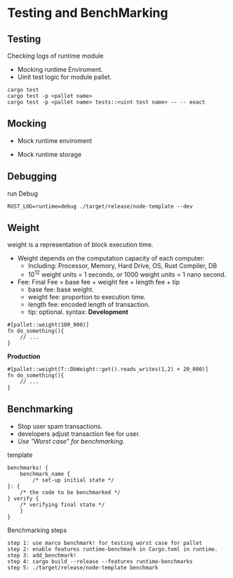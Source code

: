 # Testing and BenchMarking

## Testing

Checking logs of runtime module
+ Mocking runtime Enviroment.
+ Uinit test logic for module pallet.


``` 
cargo test
cargo test -p <pallet name>
cargo test -p <pallet name> tests::<uint test name> -- -- exact
```

## Mocking

+ Mock runtime enviroment

+ Mock runtime storage

## Debugging

run Debug

```
RUST_LOG=runtime=debug ./target/release/node-template --dev
```
## Weight

weight is a representation of block execution time.

+ Weight depends on the computation capacity of each computer:
  + Including: Processor, Memory, Hard Drive, OS, Rust Compiler, DB
  + $10^12$ weight units  = 1 seconds, or 1000 weight units = 1 nano second.
+ Fee: Final Fee = base fee + weight fee + length fee + tip
  + base fee: base weight.
  + weight fee: proportion to execution time. 
  + length fee: encoded length of transaction.
  + tip: optional.
syntax: 
**Development**
``` 
#[pallet::weight(100_000)]
fn do_something(){
    // ...
}
```
**Production**
```
#[pallet::weight(T::DbWeight::get().reads_writes(1,2) + 20_000)]
fn do_something(){
    // ...
}
```

## Benchmarking
+ Stop user spam transactions.
+ developers adjust transaction fee for user.
+ *Use "Worst case" for benchmarking.*

template
```
benchmarks! {
    benchmark_name {
        /* set-up initial state */
}: {
    /* the code to be benchmarked */
} verify {
    /* verifying final state */
    }
}
```
Benchmarking steps
```
step 1: use marco benchmark! for testing worst case for pallet
step 2: enable features runtime-benchmark in Cargo.toml in runtime.
step 3: add_benchmark!
step 4: cargo build --release --features runtime-benchmarks
step 5: ./target/release/node-template benchmark
```

